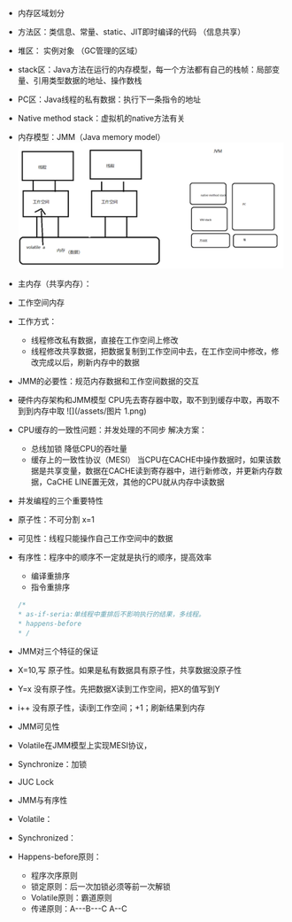 - 内存区域划分
 - 方法区：类信息、常量、static、JIT即时编译的代码 （信息共享）
 - 堆区： 实例对象 （GC管理的区域）
 - stack区：Java方法在运行的内存模型，每一个方法都有自己的栈帧：局部变量、引用类型数据的地址、操作数栈
 - PC区：Java线程的私有数据：执行下一条指令的地址
 - Native method stack：虚拟机的native方法有关
- 内存模型：JMM（Java memory model）
![](/assets/iShot2020-06-09下午09.13.45.png)
 - 主内存（共享内存）：
 - 工作空间内存
 - 工作方式：
   - 线程修改私有数据，直接在工作空间上修改
   - 线程修改共享数据，把数据复制到工作空间中去，在工作空间中修改，修改完成以后，刷新内存中的数据
 
 - JMM的必要性：规范内存数据和工作空间数据的交互

- 硬件内存架构和JMM模型
 CPU先去寄存器中取，取不到到缓存中取，再取不到到内存中取
![](/assets/图片 1.png)
 - CPU缓存的一致性问题：并发处理的不同步
   解决方案：
    - 总线加锁 降低CPU的吞吐量
    - 缓存上的一致性协议（MESI）
      当CPU在CACHE中操作数据时，如果该数据是共享变量，数据在CACHE读到寄存器中，进行新修改，并更新内存数据，CaCHE LINE置无效，其他的CPU就从内存中读数据

- 并发编程的三个重要特性
 - 原子性：不可分割  x=1
 - 可见性：线程只能操作自己工作空间中的数据
 - 有序性：程序中的顺序不一定就是执行的顺序，提高效率
     - 编译重排序
     - 指令重排序
   ```java
   /*
   * as-if-seria:单线程中重排后不影响执行的结果，多线程。
   * happens-before
   * /
   ```
- JMM对三个特征的保证
 - X=10,写 原子性。如果是私有数据具有原子性，共享数据没原子性
 - Y=x 没有原子性。先把数据X读到工作空间，把X的值写到Y
 - i++ 没有原子性，读i到工作空间；+1；刷新结果到内存
 
- JMM可见性
 - Volatile在JMM模型上实现MESI协议，
 - Synchronize：加锁
 - JUC Lock
- JMM与有序性
 - Volatile：
 - Synchronized：
 - Happens-before原则：
   - 程序次序原则
   - 锁定原则：后一次加锁必须等前一次解锁
   - Volatile原则：霸道原则
   - 传递原则：A---B---C       A--C

